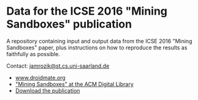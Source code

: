 # Data for the ICSE 2016 "Mining Sandboxes" publication

A repository containing input and output data from the ICSE 2016 "Mining Sandboxes" paper, plus instructions on how to reproduce the results as faithfully as possible.

Contact: jamrozik@st.cs.uni-saarland.de

* www.droidmate.org  
* ["Mining Sandboxes" at the ACM Digital Library](http://dl.acm.org/citation.cfm?id=2884782)
* [Download the publication](http://www.boxmate.org/files/boxmate-preprint.pdf) 
